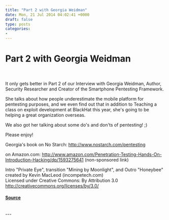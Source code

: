 ```yaml
---
title: "Part 2 with Georgia Weidman"
date: Mon, 21 Jul 2014 04:02:41 +0000
draft: false
type: posts
categories: 
- 
---
```

# Part 2 with Georgia Weidman

<br/>

<br/>
It only gets better in Part 2 of our Interview with Georgia Weidman, Author, Security Researcher and Creator of the Smartphone Pentesting Framework.

She talks about how people underestimate the mobile platform for pentesting purposes, and we even find out that in addition to Teaching a class on exploit development at BlackHat this year, she's going to be helping a great organization overseas.

We also got her talking about some do's and don'ts of pentesting! ;)

Please enjoy!

Georgia's book on No Starch: http://www.nostarch.com/pentesting

on Amazon.com: http://www.amazon.com/Penetration-Testing-Hands-On-Introduction-Hacking/dp/1593275641 (non-sponsored link)

Intro "Private Eye", transition "Mining by Moonlight", and Outro "Honeybee" created by Kevin MacLeod (incompetech.com)   
Licensed under Creative Commons: By Attribution 3.0  
http://creativecommons.org/licenses/by/3.0/

#### [Source](http://brakeingsecurity.com/part-2-with-georgia-weidman)

<br/>
---

